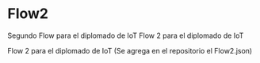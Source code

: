 # Flow2
Segundo Flow para el diplomado de IoT
Flow 2 para el diplomado de IoT

Flow 2 para el diplomado de IoT (Se agrega en el repositorio el Flow2.json)